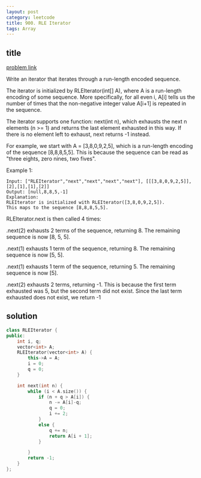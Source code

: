 ```yaml
---
layout: post
category: leetcode
title: 900. RLE Iterator
tags: Array
---
```


## title
[problem link](https://leetcode.com/problems/rle-iterator/description/)

Write an iterator that iterates through a run-length encoded sequence.

The iterator is initialized by RLEIterator(int[] A), where A is a run-length encoding of some sequence.  More specifically, for all even i, A[i] tells us the number of times that the non-negative integer value A[i+1] is repeated in the sequence.

The iterator supports one function: next(int n), which exhausts the next n elements (n >= 1) and returns the last element exhausted in this way.  If there is no element left to exhaust, next returns -1 instead.

For example, we start with A = [3,8,0,9,2,5], which is a run-length encoding of the sequence [8,8,8,5,5].  This is because the sequence can be read as "three eights, zero nines, two fives".

 

Example 1:

	Input: ["RLEIterator","next","next","next","next"], [[[3,8,0,9,2,5]],[2],[1],[1],[2]]
	Output: [null,8,8,5,-1]
	Explanation: 
	RLEIterator is initialized with RLEIterator([3,8,0,9,2,5]).
	This maps to the sequence [8,8,8,5,5].

RLEIterator.next is then called 4 times:

.next(2) exhausts 2 terms of the sequence, returning 8.  The remaining sequence is now [8, 5, 5].

.next(1) exhausts 1 term of the sequence, returning 8.  The remaining sequence is now [5, 5].

.next(1) exhausts 1 term of the sequence, returning 5.  The remaining sequence is now [5].

.next(2) exhausts 2 terms, returning -1.  This is because the first term exhausted was 5,
but the second term did not exist.  Since the last term exhausted does not exist, we return -1

## solution


```c++
class RLEIterator {
public:
	int i, q;
	vector<int> A;
	RLEIterator(vector<int> A) {
		this->A = A;
		i = 0;
		q = 0;
	}

	int next(int n) {
		while (i < A.size()) {
			if (n + q > A[i]) {
				n -= A[i]-q;
				q = 0;
				i += 2;
			}
			else {
				q += n;
				return A[i + 1];
			}

		}
		return -1;
	}
};

```